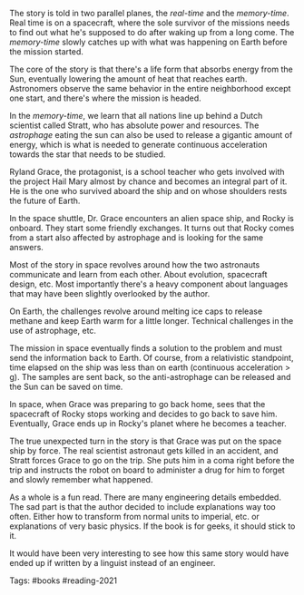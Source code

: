 The story is told in two parallel planes, the *real-time* and the *memory-time*. Real time is on a spacecraft, where the sole survivor of the missions needs to find out what he's supposed to do after waking up from a long come. The *memory-time* slowly catches up with what was happening on Earth before the mission started. 

The core of the story is that there's a life form that absorbs energy from the Sun, eventually lowering the amount of heat that reaches earth. Astronomers observe the same behavior in the entire neighborhood except one start, and there's where the mission is headed. 

In the *memory-time*, we learn that all nations line up behind a Dutch scientist called Stratt, who has absolute power and resources. The *astrophage* eating the sun can also be used to release a gigantic amount of energy, which is what is needed to generate continuous acceleration towards the star that needs to be studied. 

Ryland Grace, the protagonist, is a school teacher who gets involved with the project Hail Mary almost by chance and becomes an integral part of it. He is the one who survived aboard the ship and on whose shoulders rests the future of Earth. 

In the space shuttle, Dr. Grace encounters an alien space ship, and Rocky is onboard. They start some friendly exchanges. It turns out that Rocky comes from a start also affected by astrophage and is looking for the same answers. 

Most of the story in space revolves around how the two astronauts communicate and learn from each other. About evolution, spacecraft design, etc. Most importantly there's a heavy component about languages that may have been slightly overlooked by the author. 

On Earth, the challenges revolve around melting ice caps to release methane and keep Earth warm for a little longer. Technical challenges in the use of astrophage, etc. 

The mission in space eventually finds a solution to the problem and must send the information back to Earth. Of course, from a relativistic standpoint, time elapsed on the ship was less than on earth (continuous acceleration > g). The samples are sent back, so the anti-astrophage can  be released and the Sun can be saved on time. 

In space, when Grace was preparing to go back home, sees that the spacecraft of Rocky stops working and decides to go back to save him. Eventually, Grace ends up in Rocky's planet where he becomes a teacher. 

The true unexpected turn in the story is that Grace was put on the space ship by force. The real scientist astronaut gets killed in an accident, and Stratt forces Grace to go on the trip. She puts him in a coma right before the trip and instructs the robot on board to administer a drug for him to forget and slowly remember what happened. 

As a whole is a fun read. There are many engineering details embedded. The sad part is that the author decided to include explanations way too often. Either how to transform from normal units to imperial, etc. or explanations of very basic physics. If the book is for geeks, it should stick to it. 

It would have been very interesting to see how this same story would have ended up if written by a linguist instead of an engineer. 

Tags: #books #reading-2021 